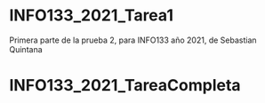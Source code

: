 # INFO133_2021_Tarea1
Primera parte de la prueba 2, para INFO133 año 2021, de Sebastian Quintana
# INFO133_2021_TareaCompleta
